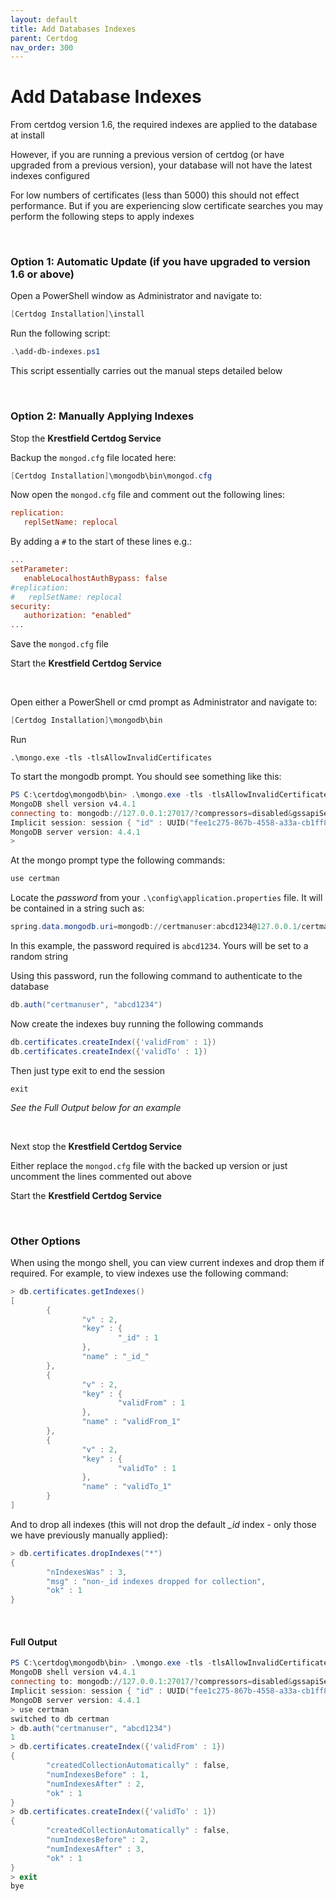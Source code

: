 ```yaml
---
layout: default
title: Add Databases Indexes
parent: Certdog
nav_order: 300
---
```


# Add Database Indexes



From certdog version 1.6, the required indexes are applied to the database at install  

However, if you are running a previous version of certdog (or have upgraded from a previous version), your database will not have the latest indexes configured  

For low numbers of certificates (less than 5000) this should not effect performance. But if you are experiencing slow certificate searches you may perform the following steps to apply indexes  

<br>

### Option 1: Automatic Update (if you have upgraded to version 1.6 or above)

Open a PowerShell window as Administrator and navigate to:

```powershell
[Certdog Installation]\install
```

Run the following script:

```powershell
.\add-db-indexes.ps1
```

This script essentially carries out the manual steps detailed below

<br>

### Option 2: Manually Applying Indexes

Stop the **Krestfield Certdog Service**

Backup the ``mongod.cfg`` file located here:

```powershell
[Certdog Installation]\mongodb\bin\mongod.cfg
```

Now open the ``mongod.cfg`` file and comment out the following lines:

```ini
replication:
   replSetName: replocal
```

By adding a ``#`` to the start of these lines e.g.:

```ini
...
setParameter:
   enableLocalhostAuthBypass: false
#replication:
#   replSetName: replocal
security:
   authorization: "enabled"
...
```

Save the ``mongod.cfg`` file

Start the **Krestfield Certdog Service**

<br>

Open either a PowerShell or cmd prompt as Administrator and navigate to:

```powershell
[Certdog Installation]\mongodb\bin
```

Run

```
.\mongo.exe -tls -tlsAllowInvalidCertificates
```

To start the mongodb prompt. You should see something like this:

```powershell
PS C:\certdog\mongodb\bin> .\mongo.exe -tls -tlsAllowInvalidCertificates
MongoDB shell version v4.4.1
connecting to: mongodb://127.0.0.1:27017/?compressors=disabled&gssapiServiceName=mongodb
Implicit session: session { "id" : UUID("fee1c275-867b-4558-a33a-cb1ff824b9de") }
MongoDB server version: 4.4.1
>
```

At the mongo prompt type the following commands:

```powershell
use certman
```
Locate the *password* from your ``.\config\application.properties`` file. It will be contained in a string such as:
```powershell
spring.data.mongodb.uri=mongodb://certmanuser:abcd1234@127.0.0.1/certman?tls=true
```
In this example, the password required is ``abcd1234``. Yours will be set to a random string

Using this password, run the following command to authenticate to the database

```powershell
db.auth("certmanuser", "abcd1234")
```

Now create the indexes buy running the following commands

```powershell
db.certificates.createIndex({'validFrom' : 1})
db.certificates.createIndex({'validTo' : 1})
```

Then just type exit to end the session

```
exit
```

*See the Full Output below for an example*

<br>

Next stop the **Krestfield Certdog Service**

Either replace the ``mongod.cfg`` file with the backed up version or just uncomment the lines commented out above

Start the **Krestfield Certdog Service**

<br>

### Other Options

When using the mongo shell, you can view current indexes and drop them if required. For example, to view indexes use the following command:

```powershell
> db.certificates.getIndexes()
[
        {
                "v" : 2,
                "key" : {
                        "_id" : 1
                },
                "name" : "_id_"
        },
        {
                "v" : 2,
                "key" : {
                        "validFrom" : 1
                },
                "name" : "validFrom_1"
        },
        {
                "v" : 2,
                "key" : {
                        "validTo" : 1
                },
                "name" : "validTo_1"
        }
]
```

And to drop all indexes (this will not drop the default *_id* index - only those we have previously manually applied):

```powershell
> db.certificates.dropIndexes("*")
{
        "nIndexesWas" : 3,
        "msg" : "non-_id indexes dropped for collection",
        "ok" : 1
}
```

<br>

#### Full Output

```powershell
PS C:\certdog\mongodb\bin> .\mongo.exe -tls -tlsAllowInvalidCertificates
MongoDB shell version v4.4.1
connecting to: mongodb://127.0.0.1:27017/?compressors=disabled&gssapiServiceName=mongodb
Implicit session: session { "id" : UUID("fee1c275-867b-4558-a33a-cb1ff824b9de") }
MongoDB server version: 4.4.1
> use certman
switched to db certman
> db.auth("certmanuser", "abcd1234")
1
> db.certificates.createIndex({'validFrom' : 1})
{
        "createdCollectionAutomatically" : false,
        "numIndexesBefore" : 1,
        "numIndexesAfter" : 2,
        "ok" : 1
}
> db.certificates.createIndex({'validTo' : 1})
{
        "createdCollectionAutomatically" : false,
        "numIndexesBefore" : 2,
        "numIndexesAfter" : 3,
        "ok" : 1
}
> exit
bye
```





